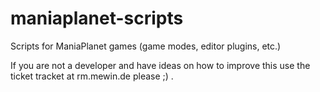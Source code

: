 # maniaplanet-scripts
Scripts for ManiaPlanet games (game modes, editor plugins, etc.)

If you are not a developer and have ideas on how to improve this use the ticket tracket at rm.mewin.de please ;) .
